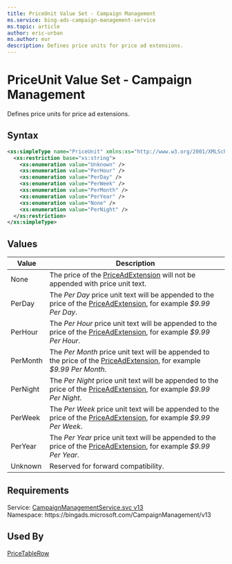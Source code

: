 ```yaml
---
title: PriceUnit Value Set - Campaign Management
ms.service: bing-ads-campaign-management-service
ms.topic: article
author: eric-urban
ms.author: eur
description: Defines price units for price ad extensions.
---
```

# PriceUnit Value Set - Campaign Management
Defines price units for price ad extensions.

## Syntax
```xml
<xs:simpleType name="PriceUnit" xmlns:xs="http://www.w3.org/2001/XMLSchema">
  <xs:restriction base="xs:string">
    <xs:enumeration value="Unknown" />
    <xs:enumeration value="PerHour" />
    <xs:enumeration value="PerDay" />
    <xs:enumeration value="PerWeek" />
    <xs:enumeration value="PerMonth" />
    <xs:enumeration value="PerYear" />
    <xs:enumeration value="None" />
    <xs:enumeration value="PerNight" />
  </xs:restriction>
</xs:simpleType>
```

## <a name="values"></a>Values

|Value|Description|
|-----------|---------------|
|<a name="none"></a>None|The price of the [PriceAdExtension](priceadextension.md) will not be appended with price unit text.|
|<a name="perday"></a>PerDay|The *Per Day* price unit text will be appended to the price of the [PriceAdExtension](priceadextension.md), for example *$9.99 Per Day*.|
|<a name="perhour"></a>PerHour|The *Per Hour* price unit text will be appended to the price of the [PriceAdExtension](priceadextension.md), for example *$9.99 Per Hour*.|
|<a name="permonth"></a>PerMonth|The *Per Month* price unit text will be appended to the price of the [PriceAdExtension](priceadextension.md), for example *$9.99 Per Month*.|
|<a name="pernight"></a>PerNight|The *Per Night* price unit text will be appended to the price of the [PriceAdExtension](priceadextension.md), for example *$9.99 Per Night*.|
|<a name="perweek"></a>PerWeek|The *Per Week* price unit text will be appended to the price of the [PriceAdExtension](priceadextension.md), for example *$9.99 Per Week*.|
|<a name="peryear"></a>PerYear|The *Per Year* price unit text will be appended to the price of the [PriceAdExtension](priceadextension.md), for example *$9.99 Per Year*.|
|<a name="unknown"></a>Unknown|Reserved for forward compatibility.|

## Requirements
Service: [CampaignManagementService.svc v13](https://campaign.api.bingads.microsoft.com/Api/Advertiser/CampaignManagement/v13/CampaignManagementService.svc)  
Namespace: https\://bingads.microsoft.com/CampaignManagement/v13  

## Used By
[PriceTableRow](pricetablerow.md)  
